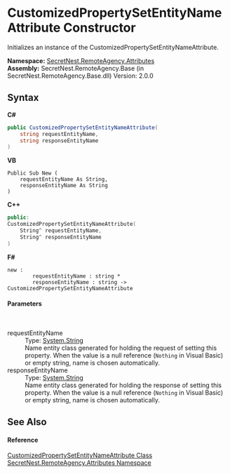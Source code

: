 # CustomizedPropertySetEntityNameAttribute Constructor 
 

Initializes an instance of the CustomizedPropertySetEntityNameAttribute.

**Namespace:**&nbsp;<a href="N_SecretNest_RemoteAgency_Attributes">SecretNest.RemoteAgency.Attributes</a><br />**Assembly:**&nbsp;SecretNest.RemoteAgency.Base (in SecretNest.RemoteAgency.Base.dll) Version: 2.0.0

## Syntax

**C#**<br />
``` C#
public CustomizedPropertySetEntityNameAttribute(
	string requestEntityName,
	string responseEntityName
)
```

**VB**<br />
``` VB
Public Sub New ( 
	requestEntityName As String,
	responseEntityName As String
)
```

**C++**<br />
``` C++
public:
CustomizedPropertySetEntityNameAttribute(
	String^ requestEntityName, 
	String^ responseEntityName
)
```

**F#**<br />
``` F#
new : 
        requestEntityName : string * 
        responseEntityName : string -> CustomizedPropertySetEntityNameAttribute
```


#### Parameters
&nbsp;<dl><dt>requestEntityName</dt><dd>Type: <a href="https://docs.microsoft.com/dotnet/api/system.string" target="_blank">System.String</a><br />Name entity class generated for holding the request of setting this property. When the value is a null reference (`Nothing` in Visual Basic) or empty string, name is chosen automatically.</dd><dt>responseEntityName</dt><dd>Type: <a href="https://docs.microsoft.com/dotnet/api/system.string" target="_blank">System.String</a><br />Name entity class generated for holding the response of setting this property. When the value is a null reference (`Nothing` in Visual Basic) or empty string, name is chosen automatically.</dd></dl>

## See Also


#### Reference
<a href="T_SecretNest_RemoteAgency_Attributes_CustomizedPropertySetEntityNameAttribute">CustomizedPropertySetEntityNameAttribute Class</a><br /><a href="N_SecretNest_RemoteAgency_Attributes">SecretNest.RemoteAgency.Attributes Namespace</a><br />